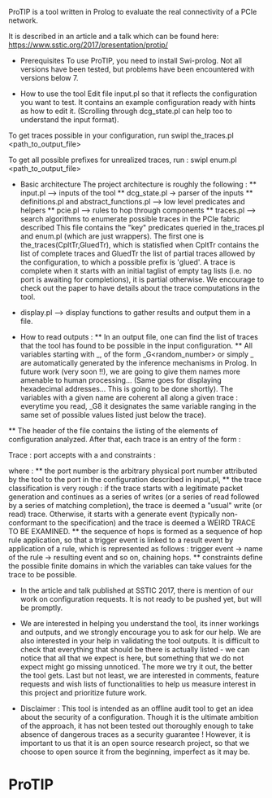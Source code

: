 ProTIP is a tool written in Prolog to evaluate the real connectivity
of a PCIe network.

It is described in an article and a talk which can be found here:
https://www.sstic.org/2017/presentation/protip/

* Prerequisites
To use ProTIP, you need to install Swi-prolog.
Not all versions have been tested, but problems have been encountered with versions below 7.

* How to use the tool 
Edit file input.pl so that it reflects the configuration you want to test. It contains an 
example configuration ready with hints as how to edit it. (Scrolling through dcg_state.pl
can help too to understand the input format).

To get traces possible in your configuration, run
swipl the_traces.pl <path_to_output_file>

To get all possible prefixes for unrealized traces, run :
swipl enum.pl <path_to_output_file> 

* Basic architecture
The project architecture is roughly the following :
** input.pl --> inputs of the tool
** dcg_state.pl -> parser of the inputs
** definitions.pl and abstract_functions.pl --> low level predicates and helpers
** pcie.pl --> rules to hop through components
** traces.pl --> search algorithms to enumerate possible traces in the PCIe fabric described
This file contains the "key" predicates queried in the_traces.pl and enum.pl (which are just wrappers).
The first one is the_traces(CpltTr,GluedTr), which is statisfied when CpltTr contains the list of
complete traces and GluedTr the list of partial traces allowed by the configuration, to which
a possible prefix is 'glued'.
A trace is complete when it starts with an initial taglist of empty tag lists (i.e. no port
is awaiting for completions), it is partial otherwise.
We encourage to check out the paper to have details about the 
trace computations in the tool.
* display.pl --> display functions to gather results and output them in a file.

* How to read outputs :
** In an output file, one can find the list of traces that the tool has found to be possible
in the input configuration.
** All variables starting with _, of the form _G<random_number> or simply _<random number>
are automatically generated by the inference mechanisms in Prolog. 
In future work (very soon !!), we are going to give them names more amenable to human processing... 
(Same goes for displaying hexadecimal addresses... This is going to be done shortly).
The variables with a given name are coherent all along a given trace : everytime you read, _G8
it designates the same variable ranging in the same set of possible values listed just below the trace).

** The header of the file contains the listing of the elements of configuration analyzed.
After that, each trace is an entry of the form :

Trace : port <number> accepts <reason of acceptation> with a <classification of the trace>
<sequence of hops forming the trace>
and constraints : 
<sequence of constaints>

where : 
 ** the port number is the arbitrary physical port number attributed by the tool to the
port in the configuration described in input.pl,
 ** the trace classification is very rough : if the trace starts with a legitimate packet generation
and continues as a series of writes (or a series of read followed by a series of matching completion), the trace
is deemed a "usual" write (or read) trace. Otherwise, it starts with a generate event (typically non-conformant
to the specification) and the trace is deemed a WEIRD TRACE TO BE EXAMINED.
 ** the sequence of hops is formed as a sequence of hop rule application, 
so that a trigger event is linked to a result event by application of a rule, which is represented as follows :
   trigger event 
 -> name of the rule -> resulting event
and so on, chaining hops.
 ** constraints define the possible finite domains in which the variables can take values for the trace to 
be possible.

* In the article and talk published at SSTIC 2017, there is mention of our work on 
configuration requests. It is not ready to be pushed yet, but will be promptly.

* We are interested in helping you understand the tool, its inner workings and outputs,
and we strongly encourage you to ask for our help.
We are also interested in your help in validating the tool outputs. It is difficult to check that everything
that should be there is actually listed - we can notice that all that we expect is here, but something that we do not
expect might go missing unnoticed. The more we try it out, the better the tool gets.
Last but not least, we are interested in comments, feature requests and wish lists of functionalities
to help us measure interest in this project and prioritize future work.

* Disclaimer :
This tool is intended as an offline audit tool to get an idea about the security of a configuration.
Though it is the ultimate ambition of the approach, it has not been tested out thoroughly enough to take absence of dangerous
traces as a security guarantee ! However, it is important to us that it is an open source research project,
so that we choose to open source it from the beginning, imperfect as it may be. 
# ProTIP
